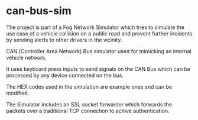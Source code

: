 # can-bus-sim

The project is part of a Fog Network Simulator which tries to simulate the use case of a vehicle collision on a public road and prevent further incidents by sending alerts to other drivers in the vicinity.


CAN (Controller Area Network) Bus simulator used for mimicking an internal vehicle network.

It uses keyboard press inputs to send signals on the CAN Bus which can be processed by any device connected on the bus.

The HEX codes used in the simulation are example ones and can be modified.

The Simulator includes an SSL socket forwarder which forwards the packets over a traditional TCP connection to achive authentication.

